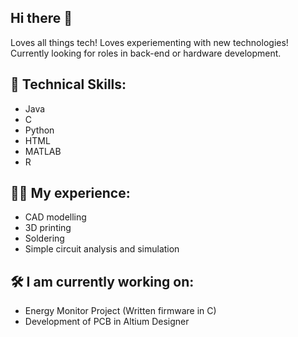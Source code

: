 ##   Hi there 👋
Loves all things tech!
Loves experiementing with new technologies!
Currently looking for roles in back-end or hardware development.

## 🧠 Technical Skills:
- Java
- C
- Python
- HTML
- MATLAB
- R

## 👨‍💼 My experience:
- CAD modelling
- 3D printing
- Soldering
- Simple circuit analysis and simulation


## 🛠️ I am currently working on:
- Energy Monitor Project (Written firmware in C)
- Development of PCB in Altium Designer



<!--
**ItzCino/ItzCino** is a ✨ _special_ ✨ repository because its `README.md` (this file) appears on your GitHub profile.

Here are some ideas to get you started:

- 🔭 I’m currently working on ...
- 🌱 I’m currently learning ...
- 👯 I’m looking to collaborate on ...
- 🤔 I’m looking for help with ...
- 💬 Ask me about ...
- 📫 How to reach me: ...
- 😄 Pronouns: ...
- ⚡ Fun fact: ...
-->
